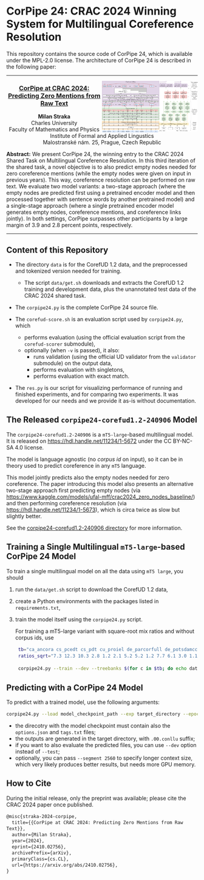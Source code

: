 # CorPipe 24: CRAC 2024 Winning System for Multilingual Coreference Resolution

This repository contains the source code of CorPipe 24, which is available under
the MPL-2.0 license. The architecture of CorPipe 24 is described in the following
paper:

---

<img src="figures/corpipe24_architecture.svg" alt="CorPipe 24 Additions" align="right" style="width: 20%">
<img src="figures/corpipe23_architecture.svg" alt="CorPipe 23 Architecture" align="right" style="width: 30%">

<h3 align="center"><a href="https://arxiv.org/abs/2410.02756">CorPipe at CRAC 2024: Predicting Zero Mentions from Raw Text</a></h3>

<p align="center">
  <b>Milan Straka</b><br>
  Charles University<br>
  Faculty of Mathematics and Physics<br>
  Institute of Formal and Applied Lingustics<br>
  Malostranské nám. 25, Prague, Czech Republic
</p>

**Abstract:** We present CorPipe 24, the winning entry to the CRAC 2024 Shared
Task on Multilingual Coreference Resolution. In this third iteration of the
shared task, a novel objective is to also predict empty nodes needed for zero
coreference mentions (while the empty nodes were given on input in previous
years). This way, coreference resolution can be performed on raw text. We
evaluate two model variants: a two-stage approach (where the empty nodes are
predicted first using a pretrained encoder model and then processed together
with sentence words by another pretrained model) and a single-stage approach
(where a single pretrained encoder model generates empty nodes, coreference
mentions, and coreference links jointly). In both settings, CorPipe surpasses
other participants by a large margin of 3.9 and 2.8 percent points,
respectively. <br clear="both">

---

## Content of this Repository

- The directory `data` is for the CorefUD 1.2 data, and the preprocessed
  and tokenized version needed for training.
  - The script `data/get.sh` downloads and extracts the CorefUD 1.2 training and
    development data, plus the unannotated test data of the CRAC 2024 shared
    task.

- The `corpipe24.py` is the complete CorPipe 24 source file.

- The `corefud-score.sh` is an evaluation script used by `corpipe24.py`, which
  - performs evaluation (using the official evaluation script from the `corefud-scorer` submodule),
  - optionally (when `-v` is passed), it also:
    - runs validation (using the official UD validator from the `validator` submodule) on the output data,
    - performs evaluation with singletons,
    - performs evaluation with exact match.

- The `res.py` is our script for visualizing performance of running and finished
  experiments, and for comparing two experiments. It was developed for our needs
  and we provide it as-is without documentation.

## The Released `corpipe24-corefud1.2-240906` Model

The `corpipe24-corefud1.2-240906` is a `mT5-large`-based multilingual model.
It is released on https://hdl.handle.net/11234/1-5672 under the CC BY-NC-SA 4.0 license.

The model is language agnostic (no _corpus id_ on input), so it can be in theory
used to predict coreference in any `mT5` language.

This model jointly predicts also the empty nodes needed for zero coreference.
The paper introducing this model also presents an alternative two-stage approach
first predicting empty nodes (via
https://www.kaggle.com/models/ufal-mff/crac2024_zero_nodes_baseline/) and then
performing coreference resolution (via https://hdl.handle.net/11234/1-5673),
which is circa twice as slow but slightly better.

See the [corpipe24-corefud1.2-240906 directory](corpipe24-corefud1.2-240906/) for
more information.

## Training a Single Multilingual `mT5-large`-based CorPipe 24 Model

To train a single multilingual model on all the data using `mT5 large`, you should
1. run the `data/get.sh` script to download the CorefUD 1.2 data,
2. create a Python environments with the packages listed in `requirements.txt`,
3. train the model itself using the `corpipe24.py` script.

   For training a mT5-large variant with square-root mix ratios and without corpus ids, use
   ```sh
    tb="ca_ancora cs_pcedt cs_pdt cu_proiel de_parcorfull de_potsdamcc en_gum en_litbank en_parcorfull es_ancora fr_democrat grc_proiel hbo_ptnk hu_korkor hu_szegedkoref lt_lcc no_bokmaalnarc no_nynorsknarc pl_pcc ru_rucor tr_itcc"
    ratios_sqrt="7.3 12.3 10.3 2.8 1.2 2.1 5.2 5.2 1.2 7.7 6.1 3.0 1.1 1.8 4.0 2.2 5.7 5.3 8.4 4.5 2.7"

    corpipe24.py --train --dev --treebanks $(for c in $tb; do echo data/$c/$c-corefud-train.conllu; done) --resample 10000 $ratios_sqrt --epochs=15 --batch_size=8 --adafactor --learning_rate=6e-4 --learning_rate_decay --encoder=google/mt5-large --segment=512 --right=50 --label_smoothing=0.2 --exp=corpipe24-corefud1.2
   ```

## Predicting with a CorPipe 24 Model

To predict with a trained model, use the following arguments:
```sh
corpipe24.py --load model_checkpoint_path --exp target_directory --epoch 0 --test input1.conllu input2.conllu
```
- the direcotry with the model checkpoint must contain also the `options.json` and `tags.txt` files;
- the outputs are generated in the target directory, with `.00.conllu` suffix;
- if you want to also evaluate the predicted files, you can use `--dev` option instead of `--test`;
- optionally, you can pass `--segment 2560` to specify longer context size, which very likely produces
  better results, but needs more GPU memory.

## How to Cite

During the initial release, only the preprint was available; please cite the
CRAC 2024 paper once published.

```
@misc{straka-2024-corpipe,
  title={{CorPipe at CRAC 2024: Predicting Zero Mentions from Raw Text}},
  author={Milan Straka},
  year={2024},
  eprint={2410.02756},
  archivePrefix={arXiv},
  primaryClass={cs.CL},
  url={https://arxiv.org/abs/2410.02756},
}
```
